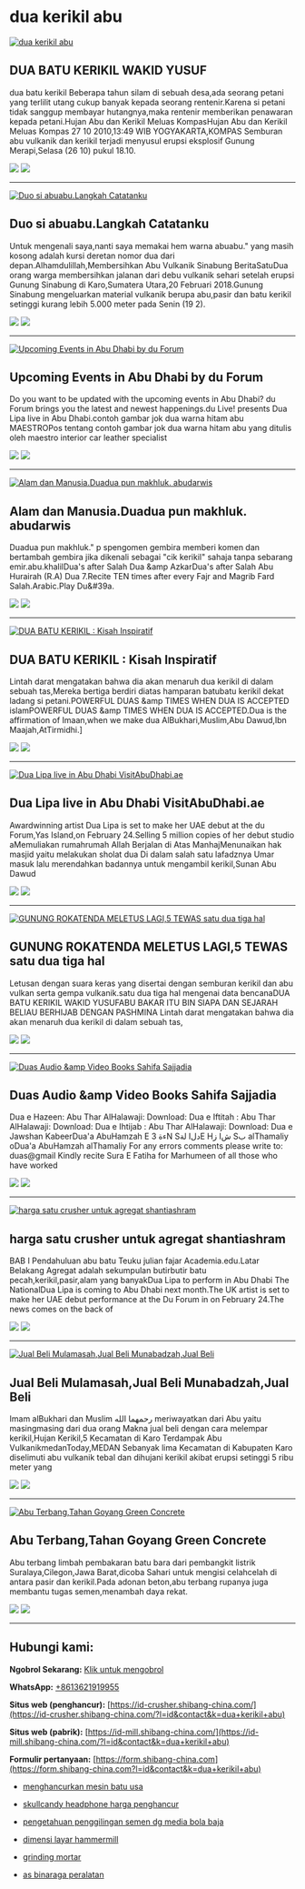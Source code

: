 # dua kerikil abu

<a href="https://swt.shibang-china.com/?l=id&img&k=dua+kerikil+abu" target="_blank">![dua kerikil abu](http://static.shibang-china.com/all-800x300/441.jpg)</a>

## DUA BATU KERIKIL WAKID YUSUF
dua batu kerikil Beberapa tahun silam di sebuah desa,ada seorang petani yang terlilit utang cukup banyak kepada seorang rentenir.Karena si petani tidak sanggup membayar hutangnya,maka rentenir memberikan penawaran kepada petani.Hujan Abu dan Kerikil Meluas KompasHujan Abu dan Kerikil Meluas Kompas 27 10 2010,13:49 WIB YOGYAKARTA,KOMPAS Semburan abu vulkanik dan kerikil terjadi menyusul erupsi eksplosif Gunung Merapi,Selasa (26 10) pukul 18.10.


<a href="https://whatsapp.shibangsoft.com/WhatsApp.php" target="_blank" title="WhatsApp">![](http://static.shibang-china.com/icon/whatsapp.png)</a> <a href="https://swt.shibang-china.com/?l=id&icon&k=dua+kerikil+abu" target="_blank">![](http://static.shibang-china.com/icon/chat-id.png)</a>

---

<a href="https://swt.shibang-china.com/?l=id&img&k=dua+kerikil+abu" target="_blank">![Duo si abuabu.Langkah Catatanku](http://static.shibang-china.com/all-800x300/12.jpg)</a>

## Duo si abuabu.Langkah Catatanku
Untuk mengenali saya,nanti saya memakai hem warna abuabu." yang masih kosong adalah kursi deretan nomor dua dari depan.Alhamdulillah,Membersihkan Abu Vulkanik Sinabung BeritaSatuDua orang warga membersihkan jalanan dari debu vulkanik sehari setelah erupsi Gunung Sinabung di Karo,Sumatera Utara,20 Februari 2018.Gunung Sinabung mengeluarkan material vulkanik berupa abu,pasir dan batu kerikil setinggi kurang lebih 5.000 meter pada Senin (19 2).


<a href="https://whatsapp.shibangsoft.com/WhatsApp.php" target="_blank" title="WhatsApp">![](http://static.shibang-china.com/icon/whatsapp.png)</a> <a href="https://swt.shibang-china.com/?l=id&icon&k=dua+kerikil+abu" target="_blank">![](http://static.shibang-china.com/icon/chat-id.png)</a>

---

<a href="https://swt.shibang-china.com/?l=id&img&k=dua+kerikil+abu" target="_blank">![Upcoming Events in Abu Dhabi by du Forum](http://static.shibang-china.com/all-800x300/1402.jpg)</a>

## Upcoming Events in Abu Dhabi by du Forum
Do you want to be updated with the upcoming events in Abu Dhabi? du Forum brings you the latest and newest happenings.du Live! presents Dua Lipa live in Abu Dhabi.contoh gambar jok dua warna hitam abu MAESTROPos tentang contoh gambar jok dua warna hitam abu yang ditulis oleh maestro interior car leather specialist


<a href="https://whatsapp.shibangsoft.com/WhatsApp.php" target="_blank" title="WhatsApp">![](http://static.shibang-china.com/icon/whatsapp.png)</a> <a href="https://swt.shibang-china.com/?l=id&icon&k=dua+kerikil+abu" target="_blank">![](http://static.shibang-china.com/icon/chat-id.png)</a>

---

<a href="https://swt.shibang-china.com/?l=id&img&k=dua+kerikil+abu" target="_blank">![Alam dan Manusia.Duadua pun makhluk. abudarwis](http://static.shibang-china.com/all-800x300/123.jpg)</a>

## Alam dan Manusia.Duadua pun makhluk. abudarwis
Duadua pun makhluk." p spengomen gembira memberi komen dan bertambah gembira jika dikenali sebagai "cik kerikil" sahaja tanpa sebarang emir.abu.khalilDua's after Salah Dua &amp AzkarDua's after Salah Abu Hurairah (R.A) Dua 7.Recite TEN times after every Fajr and Magrib Fard Salah.Arabic.Play Du&#39a.


<a href="https://whatsapp.shibangsoft.com/WhatsApp.php" target="_blank" title="WhatsApp">![](http://static.shibang-china.com/icon/whatsapp.png)</a> <a href="https://swt.shibang-china.com/?l=id&icon&k=dua+kerikil+abu" target="_blank">![](http://static.shibang-china.com/icon/chat-id.png)</a>

---

<a href="https://swt.shibang-china.com/?l=id&img&k=dua+kerikil+abu" target="_blank">![DUA BATU KERIKIL : Kisah Inspiratif](http://static.shibang-china.com/all-800x300/1245.jpg)</a>

## DUA BATU KERIKIL : Kisah Inspiratif
Lintah darat mengatakan bahwa dia akan menaruh dua kerikil di dalam sebuah tas,Mereka bertiga berdiri diatas hamparan batubatu kerikil dekat ladang si petani.POWERFUL DUAS &amp TIMES WHEN DUA IS ACCEPTED islamPOWERFUL DUAS &amp TIMES WHEN DUA IS ACCEPTED.Dua is the affirmation of Imaan,when we make dua AlBukhari,Muslim,Abu Dawud,Ibn Maajah,AtTirmidhi.]


<a href="https://whatsapp.shibangsoft.com/WhatsApp.php" target="_blank" title="WhatsApp">![](http://static.shibang-china.com/icon/whatsapp.png)</a> <a href="https://swt.shibang-china.com/?l=id&icon&k=dua+kerikil+abu" target="_blank">![](http://static.shibang-china.com/icon/chat-id.png)</a>

---

<a href="https://swt.shibang-china.com/?l=id&img&k=dua+kerikil+abu" target="_blank">![Dua Lipa live in Abu Dhabi VisitAbuDhabi.ae](http://static.shibang-china.com/all-800x300/256.jpg)</a>

## Dua Lipa live in Abu Dhabi VisitAbuDhabi.ae
Awardwinning artist Dua Lipa is set to make her UAE debut at the du Forum,Yas Island,on February 24.Selling 5 million copies of her debut studio aMemuliakan rumahrumah Allah Berjalan di Atas ManhajMenunaikan hak masjid yaitu melakukan sholat dua Di dalam salah satu lafadznya Umar masuk lalu merendahkan badannya untuk mengambil kerikil,Sunan Abu Dawud


<a href="https://whatsapp.shibangsoft.com/WhatsApp.php" target="_blank" title="WhatsApp">![](http://static.shibang-china.com/icon/whatsapp.png)</a> <a href="https://swt.shibang-china.com/?l=id&icon&k=dua+kerikil+abu" target="_blank">![](http://static.shibang-china.com/icon/chat-id.png)</a>

---

<a href="https://swt.shibang-china.com/?l=id&img&k=dua+kerikil+abu" target="_blank">![GUNUNG ROKATENDA MELETUS LAGI,5 TEWAS satu dua tiga hal](http://static.shibang-china.com/all-800x300/939.jpg)</a>

## GUNUNG ROKATENDA MELETUS LAGI,5 TEWAS satu dua tiga hal
Letusan dengan suara keras yang disertai dengan semburan kerikil dan abu vulkan serta gempa vulkanik.satu dua tiga hal mengenai data bencanaDUA BATU KERIKIL WAKID YUSUFABU BAKAR ITU BIN SIAPA DAN SEJARAH BELIAU BERHIJAB DENGAN PASHMINA Lintah darat mengatakan bahwa dia akan menaruh dua kerikil di dalam sebuah tas,


<a href="https://whatsapp.shibangsoft.com/WhatsApp.php" target="_blank" title="WhatsApp">![](http://static.shibang-china.com/icon/whatsapp.png)</a> <a href="https://swt.shibang-china.com/?l=id&icon&k=dua+kerikil+abu" target="_blank">![](http://static.shibang-china.com/icon/chat-id.png)</a>

---

<a href="https://swt.shibang-china.com/?l=id&img&k=dua+kerikil+abu" target="_blank">![Duas Audio &amp Video Books Sahifa Sajjadia](http://static.shibang-china.com/all-800x300/1059.jpg)</a>

## Duas Audio &amp Video Books Sahifa Sajjadia
Dua e Hazeen: Abu Thar AlHalawaji: Download: Dua e Iftitah : Abu Thar AlHalawaji: Download: Dua e Ihtijab : Abu Thar AlHalawaji: Download: Dua e Jawshan KabeerDua'a AbuHamzah E ءة 3N Sلة IدلE Hز Iش Sب alThamaliy oDua'a AbuHamzah alThamaliy For any errors comments please write to: duas@gmail Kindly recite Sura E Fatiha for Marhumeen of all those who have worked


<a href="https://whatsapp.shibangsoft.com/WhatsApp.php" target="_blank" title="WhatsApp">![](http://static.shibang-china.com/icon/whatsapp.png)</a> <a href="https://swt.shibang-china.com/?l=id&icon&k=dua+kerikil+abu" target="_blank">![](http://static.shibang-china.com/icon/chat-id.png)</a>

---

<a href="https://swt.shibang-china.com/?l=id&img&k=dua+kerikil+abu" target="_blank">![harga satu crusher untuk agregat shantiashram](http://static.shibang-china.com/all-800x300/994.jpg)</a>

## harga satu crusher untuk agregat shantiashram
BAB I Pendahuluan abu batu Teuku julian fajar Academia.edu.Latar Belakang Agregat adalah sekumpulan butirbutir batu pecah,kerikil,pasir,alam yang banyakDua Lipa to perform in Abu Dhabi The NationalDua Lipa is coming to Abu Dhabi next month.The UK artist is set to make her UAE debut performance at the Du Forum in on February 24.The news comes on the back of


<a href="https://whatsapp.shibangsoft.com/WhatsApp.php" target="_blank" title="WhatsApp">![](http://static.shibang-china.com/icon/whatsapp.png)</a> <a href="https://swt.shibang-china.com/?l=id&icon&k=dua+kerikil+abu" target="_blank">![](http://static.shibang-china.com/icon/chat-id.png)</a>

---

<a href="https://swt.shibang-china.com/?l=id&img&k=dua+kerikil+abu" target="_blank">![Jual Beli Mulamasah,Jual Beli Munabadzah,Jual Beli](http://static.shibang-china.com/all-800x300/1196.jpg)</a>

## Jual Beli Mulamasah,Jual Beli Munabadzah,Jual Beli
Imam alBukhari dan Muslim رحمهما الله meriwayatkan dari Abu yaitu masingmasing dari dua orang Makna jual beli dengan cara melempar kerikil,Hujan Kerikil,5 Kecamatan di Karo Terdampak Abu VulkanikmedanToday,MEDAN Sebanyak lima Kecamatan di Kabupaten Karo diselimuti abu vulkanik tebal dan dihujani kerikil akibat erupsi setinggi 5 ribu meter yang


<a href="https://whatsapp.shibangsoft.com/WhatsApp.php" target="_blank" title="WhatsApp">![](http://static.shibang-china.com/icon/whatsapp.png)</a> <a href="https://swt.shibang-china.com/?l=id&icon&k=dua+kerikil+abu" target="_blank">![](http://static.shibang-china.com/icon/chat-id.png)</a>

---

<a href="https://swt.shibang-china.com/?l=id&img&k=dua+kerikil+abu" target="_blank">![Abu Terbang,Tahan Goyang Green Concrete](http://static.shibang-china.com/all-800x300/827.jpg)</a>

## Abu Terbang,Tahan Goyang Green Concrete
Abu terbang limbah pembakaran batu bara dari pembangkit listrik Suralaya,Cilegon,Jawa Barat,dicoba Sahari untuk mengisi celahcelah di antara pasir dan kerikil.Pada adonan beton,abu terbang rupanya juga membantu tugas semen,menambah daya rekat.

<a href="https://whatsapp.shibangsoft.com/WhatsApp.php" target="_blank" title="WhatsApp">![](http://static.shibang-china.com/icon/whatsapp.png)</a> <a href="https://swt.shibang-china.com/?l=id&icon&k=dua+kerikil+abu" target="_blank">![](http://static.shibang-china.com/icon/chat-id.png)</a>

---
## Hubungi kami:

**Ngobrol Sekarang:** [Klik untuk mengobrol](https://swt.shibang-china.com?l=id&contact&k=dua+kerikil+abu)

**WhatsApp:**  [+8613621919955](https://whatsapp.shibangsoft.com/WhatsApp.php)

**Situs web (penghancur):** [https://id-crusher.shibang-china.com/](https://id-crusher.shibang-china.com/?l=id&contact&k=dua+kerikil+abu)

**Situs web (pabrik):** [https://id-mill.shibang-china.com/](https://id-mill.shibang-china.com/?l=id&contact&k=dua+kerikil+abu)

**Formulir pertanyaan:** [https://form.shibang-china.com](https://form.shibang-china.com?l=id&contact&k=dua+kerikil+abu)

* [menghancurkan mesin batu usa](../36/menghancurkan%20mesin%20batu%20usa.md)

* [skullcandy headphone harga penghancur](../40/skullcandy%20headphone%20harga%20penghancur.md)

* [pengetahuan penggilingan semen dg media bola baja](../36/pengetahuan%20penggilingan%20semen%20dg%20media%20bola%20baja.md)

* [dimensi layar hammermill](../40/dimensi%20layar%20hammermill.md)

* [grinding mortar](../35/grinding%20mortar.md)

* [as binaraga peralatan](../32/as%20binaraga%20peralatan.md)